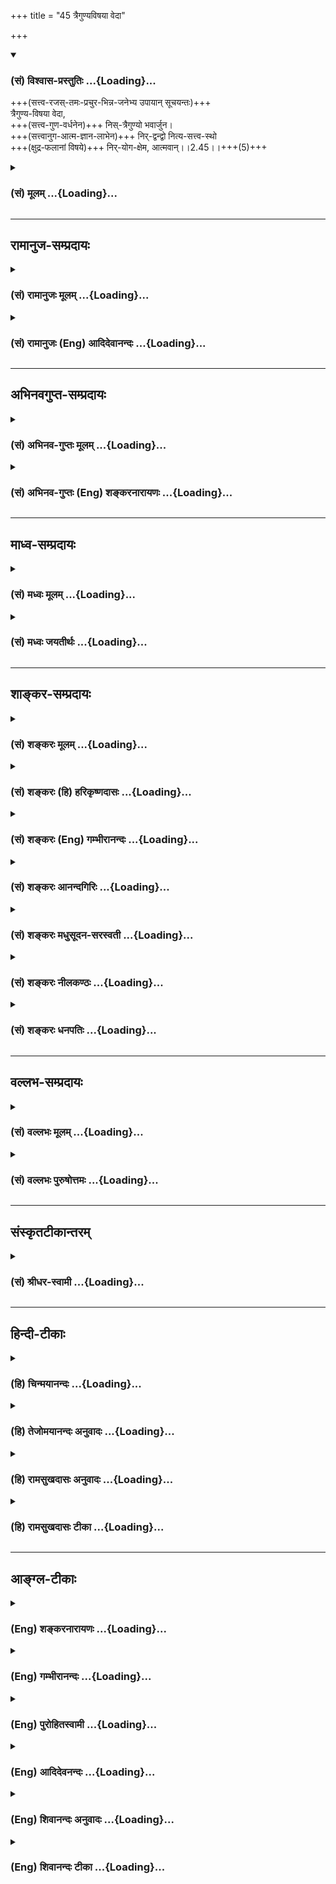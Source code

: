+++
title = "45 त्रैगुण्यविषया वेदा"

+++
<div class="js_include" newlevelforh1="3" title="(सं) विश्वास-प्रस्तुतिः" unfilled url="/purANam_vaiShNavam/mahAbhAratam/06-bhIShma-parva/03-bhagavad-gItA-parva/saMskRtam/vishvAsa-prastutiH/02_sAnkhya-yogaH_sarva-/45_traiguNyaviShayA_.md">
<details open><summary><h3>(सं) विश्वास-प्रस्तुतिः ...{Loading}...</h3></summary>

+++(सत्त्व-रजस्-तमः-प्रचुर-भिन्न-जनेभ्य उपायान् सूचयन्तः)+++  
त्रैगुण्य-विषया वेदा,  
+++(सत्त्व-गुण-वर्धनेन)+++ निस्-त्रैगुण्यो भवार्जुन।  
+++(सत्त्वानुग-आत्म-ज्ञान-लाभेन)+++ निर्-द्वन्द्वो नित्य-सत्त्व-स्थो  
+++(क्षुद्र-फलानां विषये)+++ निर्-योग-क्षेम, आत्मवान्।।2.45।।+++(5)+++
</details>
</div>
<div class="js_include collapsed" newlevelforh1="3" title="(सं) मूलम्" unfilled url="/purANam_vaiShNavam/mahAbhAratam/06-bhIShma-parva/03-bhagavad-gItA-parva/saMskRtam/mUlam/02_sAnkhya-yogaH_sarva-/45_traiguNyaviShayA_.md">
<details><summary><h3>(सं) मूलम् ...{Loading}...</h3></summary>

त्रैगुण्यविषया वेदा निस्त्रैगुण्यो भवार्जुन।  
निर्द्वन्द्वो नित्यसत्त्वस्थो निर्योगक्षेम आत्मवान्।।2.45।।
</details>
</div>


_________________
## रामानुज-सम्प्रदायः
<div class="js_include collapsed" newlevelforh1="3" title="(सं) रामानुजः मूलम्" unfilled url="/purANam_vaiShNavam/mahAbhAratam/06-bhIShma-parva/03-bhagavad-gItA-parva/saMskRtam/rAmAnujaH/mUlam/02_sAnkhya-yogaH_sarva-/45_traiguNyaviShayA_.md">
<details><summary><h3>(सं) रामानुजः मूलम् ...{Loading}...</h3></summary>

एवम् अत्यन्ताल्प-फलानि पुनर्-जन्म-प्रसवानि कर्माणि माता-पितृ-सहस्रेभ्यः अपि वत्सल-तरतया आत्मोपजीवने प्रवृत्ता वेदाः किमर्थं वदन्ति कथं वा वेदोदितानि त्याज्यतया उच्यन्ते इति अत्र आह -

।।2.45।। त्रयो गुणाः **त्रैगुण्यं** सत्त्व-रजस्-तमांसि, सत्त्व-रजस्-तमः-प्रचुराः पुरुषाः त्रैगुण्यशब्देन उच्यन्ते। तद्-**विषया वेदाः** तमः-प्रचुराणां रजः-प्रचुराणां सत्त्व-प्रचुराणां च वत्सल-तरतया एव हितम् अवबोधयन्ति वेदाः। यदि एषां स्व-गुणानुगुण्येन स्वर्गादि-साधनम् एव हितं न अवबोधयन्ति तदा एव ते रजस्-तमः-प्रचुरतया सात्त्विक-फल--मोक्ष-विमुखाः, स्वापेक्षित-फल-साधनम् अजानन्तः, काम-प्रावण्य-विवशा अनुपायेषु उपाय-भ्रान्त्या प्रविष्टाः प्रणष्टा भवेयुः। अतः **त्रैगुण्यविषया वेदाः**। 

त्वं तु **निस्त्रैगुण्यो** भव। इदानीं सत्त्व-प्रचुरः त्वं तद्-एव वर्धय। नान्योन्य-संकीर्ण-गुण-त्रय-प्रचुरो भव। न तत्-प्राचुर्यं वर्धय इत्यर्थः। **निर्-द्वन्द्वः** निर्गत-सकल-सांसारिक-स्वभावः। **नित्य-सत्त्वस्थः** गुण-द्वय-रहित-नित्य-प्रवृद्ध-सत्त्वस्थो भव।   कथम् इति चेत् **निर्-योगक्षेमः** आत्म-स्वरूप-तत्-प्राप्त्य्-उपाय-बहिर्-भूतानाम् अर्थानां **योगं**, प्राप्तानां च **क्षेमं** परिपालनं परित्यज्य **आत्मवान्** भव आत्म-स्वरूपान्वेषण-परो भव। अप्राप्तस्य प्राप्तिः **योगः** प्राप्तस्य परिरक्षणं **क्षेमः**। एवं वर्तमानस्य ते रजस्-तमः-प्रचुरता नश्यति। सत्त्वं च वर्धते। न च वेदोदितं सर्वं सर्वस्य उपादेयम्।   
</details>
</div>
<div class="js_include collapsed" newlevelforh1="3" title="(सं) रामानुजः (Eng) आदिदेवानन्दः" unfilled url="/purANam_vaiShNavam/mahAbhAratam/06-bhIShma-parva/03-bhagavad-gItA-parva/saMskRtam/rAmAnujaH/english/AdidevAnandaH/02_sAnkhya-yogaH_sarva-/45_traiguNyaviShayA_.md">
<details><summary><h3>(सं) रामानुजः (Eng) आदिदेवानन्दः ...{Loading}...</h3></summary>

2.45 The word Traigunya means the three Gunas - Sattva, Rajas and Tamas.
Here the term Traigunya denotes persons in whom Sattva, Rajas and Tamas
are in abundance. The Vedas in prescribing desire-oriented rituals
(Kamya-karmas) have such persons in view. Because of their great love,
the Vedas teach what is good to those in whom Tamas, Rajas and Sattva
preponderate. If the Vedas had not explained to these persons the means
for the attainment of heaven etc., according to the Gunas, then those
persons who are not interested in liberation owing to absence of Sattva
and preponderance of Rajas and Tamas in them, would get completely lost
amidst what should not be resorted to, without knowing the means for
attaining the results they desire. Hence the Vedas are concerned with
the Gunas. Be you free from the three Gunas. Try to acire Sattva in
abundance; increase that alone. The purport is: do not nurse the
preponderance of the three Gunas in their state of inter-mixture; do not
cultivate such preponderance. Be free from the pairs of opposites; be
free from all the characteristics of worldly life. Abide in pure Sattva;
be established in Sattva, in its state of purity without the admixture
of the other two Gunas. If it is estioned how that is possible, the
reply is as follows. Never care to acire things nor protect what has
been acired. While abandoning the acisition of what is not reired for
self-realisation, abandon also the conservation of such things already
acired. You can thus be established in self-control and thery become an
aspirant after the essentail nature of the self. 'Yoga' is acisition of
what has not been acired; 'Ksema' is preservation of things already
acired. Abandoning these is a must for an aspirant after the essential
nature of the self. If you conduct yourself in this way, the
preponderance of Rajas and Tamas will be annihilated, and pure Sattva
will develop. Besides, all that is taught in the Vedas is not fit to be
utilised by all.

</details>
</div>


_________________
## अभिनवगुप्त-सम्प्रदायः
<div class="js_include collapsed" newlevelforh1="3" title="(सं) अभिनव-गुप्तः मूलम्" unfilled url="/purANam_vaiShNavam/mahAbhAratam/06-bhIShma-parva/03-bhagavad-gItA-parva/saMskRtam/abhinava-guptaH/mUlam/02_sAnkhya-yogaH_sarva-/45_traiguNyaviShayA_.md">
<details><summary><h3>(सं) अभिनव-गुप्तः मूलम् ...{Loading}...</h3></summary>

।।2.46।। अत एव च त्रैगुण्येति। वेदास् त्रैगुण्येन करणेन +++(N कारणेन)+++ विशेषेण सिन्वन्ति बध्नन्ति +++(N बध्नन्तीति)+++ - न +++(N omit न तु)+++ तु स्वयं बन्धका - यस्मात् सुख-दुःख-मोह-बुद्ध्या कर्माणि वैदिकानि क्रियमाणानि बन्धकानि। अतः त्रैगुण्यं कामरूपं त्याज्यम्। यदि तु वेद-दूषण-परम् एतद् अभविष्यत् - प्रकृतं युद्ध-करणं व्यघटिष्यत, वेदाद् अन्यस्य स्व-धर्म-निश्चायकत्वाऽभावात्।+++(5)+++ येषां तु फलाभिलाषो विगलितः तेषां न वेदाः बन्धकाः।+++(5)+++
</details>
</div>
<div class="js_include collapsed" newlevelforh1="3" title="(सं) अभिनव-गुप्तः (Eng) शङ्करनारायणः" unfilled url="/purANam_vaiShNavam/mahAbhAratam/06-bhIShma-parva/03-bhagavad-gItA-parva/saMskRtam/abhinava-guptaH/english/shankaranArAyaNaH/02_sAnkhya-yogaH_sarva-/45_traiguNyaviShayA_.md">
<details><summary><h3>(सं) अभिनव-गुप्तः (Eng) शङ्करनारायणः ...{Loading}...</h3></summary>

2.45 Traigunya-etc. The Vedas bind very much \[only\] by means of the
three Strands and they do not bind on their own accord. For, the rituals
prescribed in the Vedas, create bondage if they are performed with an
intention of pleasure, or of (avoiding) pain, or with an illlusion of
attachment. Hence the traid of Strands in the form of desire (or in a
pleasing form) must be abandoned. If the present passage were intended
to condemn the Vedas, then the act of fighting the battle in estion
would be spoiled, because there is nothing other than the Vedas do not
bind those, from whom the desire for fruit has completely gone. Because
the Vedas alone are useful for proper knowledge in the case of those
persons \[free from the Strands\] hence \[the Lord\] says-

</details>
</div>


_________________
## माध्व-सम्प्रदायः
<div class="js_include collapsed" newlevelforh1="3" title="(सं) मध्वः मूलम्" unfilled url="/purANam_vaiShNavam/mahAbhAratam/06-bhIShma-parva/03-bhagavad-gItA-parva/saMskRtam/madhvaH/mUlam/02_sAnkhya-yogaH_sarva-/45_traiguNyaviShayA_.md">
<details><summary><h3>(सं) मध्वः मूलम् ...{Loading}...</h3></summary>

।।2.45।। तां योगबुद्धिमाह त्रैगुण्यविषया इत्यादिना। इतरदपोद्य वेदानां
परोक्षार्थत्वात्ति्रगुणसम्बन्धिस्वर्गादिप्रतीतितोऽर्थ इव भाति। परोक्षवादो
वेदोऽयं इति ह्युक्तम्। अतः प्रातीतिकेऽर्थे भ्रान्तिं मा
कुर्वित्यर्थः। वादो विषयकत्वं च मुखतोवचनं स्मृतम् इत्यभिधानात्। न तु
वेदपक्षो निषिध्यते। वेदे रामायणे चैव पुराणे भारते तथा। आदावन्ते च मध्ये च
विष्णुः सर्वत्र गीयते। सर्वे वेदा यत्पदम् कठो.2।15वेदोऽखिलो धर्ममूलं
स्मृतिशीले च तद्विदाम्। आचारश्चैव साधूनामात्मनो रुचि(नस्तुष्टि) रेव च
मनुः2।16वेदप्रणिहितो धर्मो ह्यधर्मस्तद्विपर्ययः। भाग.6।1।40 इति वेदानां
सर्वात्मना विष्णुपरत्वोक्तेस्तद्विहितस्य तद्विरुद्धस्य च
धर्माधर्मोक्तेश्च।  

</details>
</div>
<div class="js_include collapsed" newlevelforh1="3" title="(सं) मध्वः जयतीर्थः" unfilled url="/purANam_vaiShNavam/mahAbhAratam/06-bhIShma-parva/03-bhagavad-gItA-parva/saMskRtam/madhvaH/jayatIrthaH/02_sAnkhya-yogaH_sarva-/45_traiguNyaviShayA_.md">
<details><summary><h3>(सं) मध्वः जयतीर्थः ...{Loading}...</h3></summary>

।।2.45।। यथैषा चतुश्श्लोकी न प्रतिज्ञातं योगमाह तथात्रैगुण्य
इत्येतदपीतिप्रतीतिनिरासायाह **तामि**ति प्रतिज्ञाताम्।
आदिग्रहणेनाषष्ठसमाप्तेरिति सूचयति। सप्तमोपक्रमे पुनः प्रतिज्ञानात्।
तर्हि प्रतिज्ञानन्तरमेव कुतो नावोचदिति मन्दाशङ्कानिरासायोक्तं
**इतर**दिति। स्वोक्तौ निष्ठाभावे कारणमेवमपोद्येदानीं प्रतिज्ञातमाह।
अन्यथा तत्प्रबन्धेनास्यानवसरादिति भावः। अथवा वक्ष्यमाणानां वाक्यानां
द्वेधावृत्तिमनेनाचष्टे। कैश्चिद्वाक्यैरितरद्योगविरुद्धमपोद्य
कैश्चिद्योगमाहेति। यद्वाबहूनि मे व्यतीतानि 4।5 इत्यादि प्रासङ्गिकं
विहायान्यद्योगविषयं ज्ञातव्यमित्यर्थः। तथा च वक्ष्यतिसाधनं
प्राधान्येनोक्तम् इति। वेदास्त्रैगुण्यविषयाः त्वं तुनिस्त्रैगुण्यो भव
इत्यनेन वेदपरित्यागो विधीयते इत्यन्यथाप्रतीतिनिरासाय व्याचष्टे
**वेदानामि**ति। त्रिगुणसम्बन्धीत्यनेन तस्थेदमित्यर्थे तद्धितोऽयम्।
विचित्रा हि तद्धितगतिरिति वचनादिति सूचयति। सम्बन्धि कार्यम्। प्रतीतितः
आपाततः प्रतीतितः। अर्थः प्रतिपाद्यं प्रयोजनं च। वेदानां परोक्षार्थत्वं
कुतः इत्यत आह **परोक्षे**ति। यत एवं भवति अतः
प्राप्तिसद्भावात्प्रसक्तां भ्रान्तिं माकार्षीः। कथमेतदनेन लभ्यते इत्यत
आह **वाद** इति। वेदवादरता इत्यत्राप्येतदेव चाभिधानम्। प्रतीत
एवार्थोऽस्तु इत्यत आह **नत्वि**ति। पक्षः परमसिद्धान्तः। उत्तानार्थो
वेदो निषिध्यत एव। योगविरोधित्वादित्यतः पक्ष इत्युक्तम्। कुत इत्यत आह 
**वेद** इति। धर्ममूलं धर्मज्ञप्तेः कारणम्। तद्विदां वेदविदां मन्वादीनां
स्मृतिर्ग्रन्थः शीलं मनोगतिः आचारो  
  
धर्मबुद्ध्यानुष्ठानम् आत्मनो मनसो रुचिः। विकल्पविषये प्रणिहितो विहितः।
तद्विपर्ययः प्रतिषिद्धः विवक्षितयोगविरोधे हि वेदे सिद्धान्तो निषेध्यः
स्यात्। नचैवं प्रत्युत तदनुगुण एवेति भावः। धर्मशब्दोऽत्र
निवृत्तिधर्मपरः।  

</details>
</div>


_________________
## शाङ्कर-सम्प्रदायः
<div class="js_include collapsed" newlevelforh1="3" title="(सं) शङ्करः मूलम्" unfilled url="/purANam_vaiShNavam/mahAbhAratam/06-bhIShma-parva/03-bhagavad-gItA-parva/saMskRtam/shankaraH/mUlam/02_sAnkhya-yogaH_sarva-/45_traiguNyaviShayA_.md">
<details><summary><h3>(सं) शङ्करः मूलम् ...{Loading}...</h3></summary>



।।2.45।। **त्रैगुण्यविषयाः** त्रैगुण्यं संसारो विषयः प्रकाशयितव्यः येषां ते **वेदाः** त्रैगुण्यविषयाः। 

त्वं तु **निस्त्रैगुण्यो भव अर्जुन** निष्-कामो भव इत्यर्थः। 

**निर्द्वन्द्वः** सुख-दुःख-हेतू सप्रतिपक्षौ पदार्थौ द्वन्द्व-शब्द-वाच्यौ, ततः निर्गतः निर्द्वन्द्वो भव।

**नित्यसत्त्वस्थः** सदा सत्त्व-गुणाश्रितो भव। 

तथा **निर्योगक्षेमः** अनुपात्तस्य उपादानं योगः, उपात्तस्य रक्षणं क्षेमः, योग-क्षेम-प्रधानस्य श्रेयसि प्रवृत्तिर् दुष्करा इत्यतः- निर्-योग-क्षेमो भव।

**आत्मवान्** अप्रमत्तश् च भव। एष तव उपदेशः स्वधर्ममनुतिष्ठतः।।  


  

</details>
</div>
<div class="js_include collapsed" newlevelforh1="3" title="(सं) शङ्करः (हि) हरिकृष्णदासः" unfilled url="/purANam_vaiShNavam/mahAbhAratam/06-bhIShma-parva/03-bhagavad-gItA-parva/saMskRtam/shankaraH/hindI/harikRShNadAsaH/02_sAnkhya-yogaH_sarva-/45_traiguNyaviShayA_.md">
<details><summary><h3>(सं) शङ्करः (हि) हरिकृष्णदासः ...{Loading}...</h3></summary>

।।2.45।। जो इस प्रकार विवेकबुद्धिसे रहित हैं उन कामपरायण पुरुषोंके  
  
वेद त्रैगुण्यविषयक हैं अर्थात् तीनों गुणोंके कार्यरूप संसारको ही
प्रकाशित करनेवाले हैं। परंतु हे अर्जुन तू असंसारी हो निष्कामी हो।  
तथा निर्द्वन्द्व हो अर्थात् सुखदुःखके हेतु जो परस्पर विरोधी ( युग्म )
पदार्थ हैं उनका नाम द्वन्द्व है उनसे रहित हो और नित्य सत्त्वस्थ हो
अर्थात् सदा सत्त्वगुणके आश्रित हो।  
तथा निर्योगक्षेम हो। अप्राप्त वस्तुको प्राप्त करनेका नाम योग है और
प्राप्त वस्तुके रक्षणका नाम क्षेम है योगक्षेमको प्रधान माननेवालेकी
कल्याणमार्गमें प्रवृत्ति होनी अत्यन्त कठिन है अतः तू योगक्षेमको न
चाहनेवाला हो।  
तथा आत्मवान् हो अर्थात् ( आत्मविषयोंमें ) प्रमादरहित हो। तुझ
स्वधर्मानुष्ठानमें लगे हुएके लिये यह उपदेश है।  

</details>
</div>
<div class="js_include collapsed" newlevelforh1="3" title="(सं) शङ्करः (Eng) गम्भीरानन्दः" unfilled url="/purANam_vaiShNavam/mahAbhAratam/06-bhIShma-parva/03-bhagavad-gItA-parva/saMskRtam/shankaraH/english/gambhIrAnandaH/02_sAnkhya-yogaH_sarva-/45_traiguNyaviShayA_.md">
<details><summary><h3>(सं) शङ्करः (Eng) गम्भीरानन्दः ...{Loading}...</h3></summary>

2.45 To those who are thus devoid of discriminating wisdom, who indulge
in pleasure, \[Here Ast. adds 'yat phalam tad aha, what result accrues,
that the Lord states:'-Tr.\] O Arjuna, vedah, the Vedas;
traigunya-visayah, have the three alities as their object, have the
three gunas, \[Traigunya means the collection of the three alities, viz
sattva (purity), rajas (energy) and tamas (darkness); i.e. the
collection of virtuous, vicious and mixed activities, as also their
results. In this derivative sense traigunya means the worldly life.\]
i.e. the worldly life, as the object to be revealed. But you bhava,
become; nistraigunyah, free from the three alities, i.e. be free from
desires. \[There is a seeming conflict between the advices to be free
from the three alities and to be ever-poised in the ality of sattva.
Hence, the Commentator takes the phrase nistraigunya to mean niskama,
free from desires.\] (Be) nirdvandvah, free from the pairs of duality by
the word dvandva, duality, are meant the conflicting pairs \[Of heat and
cold, etc.\] which are the causes of happiness and sorrow; you become
free from them. \[From heat, cold, etc. That is, forbear them.\] You
become nitya-sattvasthah, ever-poised in the ality of sattva; (and) so
also niryoga-ksemah, without (desire for) acisition and protection. Yoga
means acisition of what one has not, and ksema means the protection of
what one has. For one who as 'acisition and protection' foremost in his
mind, it is difficult to seek Liberation. Hence, you be free from
acisition and protection. And also be atmavan, self-collected, vigilant.
This is the advice given to you while you are engaged in your own duty.
\[And not from the point of view of seeking Liberation.\]

</details>
</div>
<div class="js_include collapsed" newlevelforh1="3" title="(सं) शङ्करः आनन्दगिरिः" unfilled url="/purANam_vaiShNavam/mahAbhAratam/06-bhIShma-parva/03-bhagavad-gItA-parva/saMskRtam/shankaraH/AnandagiriH/02_sAnkhya-yogaH_sarva-/45_traiguNyaviShayA_.md">
<details><summary><h3>(सं) शङ्करः आनन्दगिरिः ...{Loading}...</h3></summary>

।।2.45।। अविवेकिनामपि वेदाभ्यासवतां विवेकबुद्धिरुदेष्यतीत्याशङ्क्याह **य
एवमिति।** तर्हि वेदार्थतया कामात्मता प्रशस्तेत्याशङ्क्याह
**निस्त्रैगुण्य इति।** भवेति पदं निर्द्वन्द्वादिविशेषणेष्वपि प्रत्येकं
संबध्यते। त्रयाणां सत्त्वादीनां गुणानां
पुण्यपापव्यामिश्रकर्मतत्फलसंबन्धलक्षणः समाहारस्त्रैगुण्यमित्यङ्गीकृत्य
व्याचष्टे **संसार इति।** वेदशब्देनात्र कर्मकाण्डमेव गृह्यते
तदभ्यासवतां तदर्थानुष्ठानद्वारा संसारध्रौव्यान्न विवेकावसरोऽस्तीत्यर्थः।
तर्हि संसारपरिवर्जनार्थं विवेकसिद्धये किं कर्तव्यमित्याशङ्क्याह  **त्वं
त्विति।** कथं निस्त्रैगुण्यो भवेति गुणत्रयराहित्यं विधीयते
नित्यसत्त्वस्थो भवेति वाक्यशेषविरोधादित्याशङ्क्याह **निष्काम**
**इति।** सप्रतिपक्षत्वं परस्परविरोधित्वं पदार्थौ शीतोष्णादिलक्षणौ।
निष्कामत्वे द्वन्द्वान्निर्गतत्वं शीतोष्णादिसहिष्णुत्वं हेतुमुक्त्वा
तत्रापि हेत्वपेक्षायां सदा सत्वगुणाश्रितत्वं हेतुमाह **नित्येति।**
योगक्षेमव्यापृतचेतसो रजस्तमोभ्यामसंस्पृष्टे सत्त्वमात्रे
समाश्रितत्वमशक्यमित्याशङ्क्याह **तथेति।** योगक्षेमयोर्जीवनहेतुतया
पुरुषार्थसाधनत्वान्निर्योगक्षेमो भवेति कुतो विधिरित्याशङ्क्याह 
**योगेति।** योगक्षेमप्रधानत्वं सर्वस्य स्वारसिकमिति ततो
निर्गमनमशक्यमित्याशङ्क्याह **आत्मवानिति।** अप्रमादो मनसो
विषयपारवश्यशून्यत्वम्। अथ यथोक्तोपदेशस्य मुमुक्षुविषयत्वादर्जुनस्य
मुमुक्षुत्वमिह विवक्षितमिति नेत्याह **एष इति।  
**

</details>
</div>
<div class="js_include collapsed" newlevelforh1="3" title="(सं) शङ्करः मधुसूदन-सरस्वती" unfilled url="/purANam_vaiShNavam/mahAbhAratam/06-bhIShma-parva/03-bhagavad-gItA-parva/saMskRtam/shankaraH/madhusUdana-sarasvatI/02_sAnkhya-yogaH_sarva-/45_traiguNyaviShayA_.md">
<details><summary><h3>(सं) शङ्करः मधुसूदन-सरस्वती ...{Loading}...</h3></summary>

।।2.45।। ननु सकामानां माभूदाशयदोषाद्व्यवसायात्मिका बुद्धिः निष्कामानां तु
व्यवसायात्मकबुद्ध्या कर्म कुर्वतां  
  
कर्मस्वाभाव्यात्स्वर्गादिफलप्राप्तौ ज्ञानप्रतिबन्धः समान इत्याशङ्क्याह
त्रयाणां गुणानां कर्म त्रैगुण्यं काममूलः संसारः स एव प्रकाश्यत्वेन विषयो
येषां तादृशा वेदाः कर्मकाण्डात्मकाः यो यत्फलकामस्तस्यैव तत्फलं
बोधयन्तीत्यर्थः। नहि सर्वेभ्यः कोमेभ्यो दर्शपूर्णमासाविति विनियोगेऽपि
सकृदनुष्ठानात्सर्वफलप्राप्तिर्भवति तत्तत्कामनाविरहात्
यत्फलकामनयानुतिष्ठिति तदेव फलं तस्मिन्प्रयोग इति स्थितं
योगसिद्ध्यधिकरणे। यस्मादेवं कामनाविरहे फलविरहः तस्मात्त्वं
निस्त्रैगुण्यो निष्कामो भव हे अर्जुन। एतेन कर्मस्वाभाव्यात्संसारो
निरस्तः। ननु शीतोष्णादिद्वन्द्वप्रतीकाराय वस्त्राद्यपेक्षणात्कुतो
निष्कामत्वमत आह निर्द्वन्द्वः। सर्वत्र भवेति संबध्यते।
मात्रास्पर्शास्त्वित्युक्तन्यायेन शीतोष्णादिद्वन्द्वसहिष्णुर्भव। असह्यं
दुःखं कथं वा  
  
सोढव्यमित्यपेक्षायामाह नित्यसत्त्वस्थः नित्यमचञ्चलं यत्सत्त्वं
धैर्यापरर्यायं तस्मिंस्तिष्ठतीति तथा। रजस्तमोभ्यामभिभूतसत्त्वो हि
शोतोष्णादिपीडया मरिष्यामीति मन्वानो धर्माद्विमुखो भवति त्वं तु रजस्तमसी
अभिभूय सत्त्वमात्रालम्बनो भव। ननु शीतोष्णादिसहनेऽपि
क्षुत्पिपासादिप्रतीकारार्थं किंचिदनुपात्तमुपादेयमुपात्तं च रक्षणीयमिति
तदर्थं यत्ने क्रियमाणे कुतः  
  
सत्त्वस्थत्वमित्यत आह निर्योगक्षेमः। अलब्धलाभो योगः लब्धपरिरक्षणं
क्षेमस्तद्रहितो भव। चित्तविक्षेपकारिपरिग्रहरहितो भवेत्यर्थः। नचैवं
चिन्ता कर्तव्या कथमेवं सति जीविष्यामिति। यतः सर्वान्तर्यामी परमेश्वर एव
तव योगक्षेमादि  
  
निर्वाहयिष्यतीत्याह आत्मवान् आत्मा परमात्मा ध्येयत्वेन
योगक्षेमादिनिर्वाहकत्वेन च वर्तते यस्य स आत्मवान्।  
  
सर्वकामनापरित्यागेन परमेश्वरमाराधयतो मम सएव देहयात्रामात्रमपेक्षितं
संपादयिष्यतीति निश्चित्य निश्चिन्तो भवेत्यर्थः। आत्मवानप्रमत्तो भवेति
वा।  

</details>
</div>
<div class="js_include collapsed" newlevelforh1="3" title="(सं) शङ्करः नीलकण्ठः" unfilled url="/purANam_vaiShNavam/mahAbhAratam/06-bhIShma-parva/03-bhagavad-gItA-parva/saMskRtam/shankaraH/nIlakaNThaH/02_sAnkhya-yogaH_sarva-/45_traiguNyaviShayA_.md">
<details><summary><h3>(सं) शङ्करः नीलकण्ठः ...{Loading}...</h3></summary>

।।2.45।। कस्य तर्हि समाधौ बुद्धिर्भवतीत्यत आह **त्रैगुण्येति।**
त्रैगुण्यं गुणत्रयकार्यमूर्ध्वमध्याधोगतिरूपं संसरणं तदेव प्रकाश्यत्वेन
विषयो येषां तादृशाः कर्मकाण्डपरा वेदाः। त्वं तु निस्त्रैगुण्यो भव।
ऊर्ध्वगतावपि विरक्तो भवेत्यर्थः। वक्ष्यति च तत्तद्गुणप्रधानं
गतित्रयंऊर्ध्वं गच्छन्ति सत्वस्था इति। दिव्येभ्योऽपि विषयेभ्यो विरक्तः
समाधावधिक्रियत इति भावः। किं लक्षणोऽसौ निस्त्रैगुण्य इत्यत आह
**निर्द्वन्द्व इति।** सुखदुःखे मानापमानौ शत्रुमित्रे शीतोष्णे
इत्यादीनि द्वन्द्वानि सप्रतिपक्षपदार्थरूपाणि तेभ्यो निर्गतो
निर्द्वन्द्वः। सर्वत्र समबुद्धिरित्यर्थः। ननु बाधमानमुष्णादिकं कथं
शीतादिवत्क्षन्तुं शक्यमत आह **नित्यसत्त्वस्थ इति।** नित्यं सर्वदा
सत्त्वं धैर्यं सत्वगुणो वा तदाश्रितो भूत्वा। धीरो हि सर्वं सोढुं शक्तः
सात्विको वा प्रारब्धकर्मोपस्थापितमिदं दुःखमपरिहार्यं किमु तप्ततयेति
जानन् सर्वं सोढुं शक्नोत्येव। नन्वत्यन्तदुःसहं क्षुधादिदुःखं कथं
निस्त्रैगुण्येन सर्वथा प्रवृत्तिशून्येन सोढुं शक्यमत आह **निर्योगक्षेम
इति।** अप्राप्तस्य प्राप्तिर्योगः। प्राप्तस्य संरक्षणं क्षेमः।
एतद्वयमपि प्रारब्धकर्माधीनमिति ततोऽपि निर्गत इत्यर्थः। तत्र हेतुः यत
आत्मवाञ्जितचित्तः। सहि सर्वास्वप्यापत्स्वनाकुलो नित्यतृप्ततया
निरुद्यमश्च भवतीति त्वमप्येतादृशो निस्त्रैगुण्यो भवेत्यर्थः।  

</details>
</div>
<div class="js_include collapsed" newlevelforh1="3" title="(सं) शङ्करः धनपतिः" unfilled url="/purANam_vaiShNavam/mahAbhAratam/06-bhIShma-parva/03-bhagavad-gItA-parva/saMskRtam/shankaraH/dhanapatiH/02_sAnkhya-yogaH_sarva-/45_traiguNyaviShayA_.md">
<details><summary><h3>(सं) शङ्करः धनपतिः ...{Loading}...</h3></summary>

।।2.45।। वेदवादरतानां वेदोक्तत्रिगुणात्मकसंसार एव फलमित्याशयेनाह
**त्रैगुण्येति।** त्रैगुण्यं संसारो विषयः प्रतिपाद्यो येषां
कर्मकाण्डपराणां वेदानां तर्हि मया कथं भाव्यमित्याकाङ्क्षयामाह
निस्त्रैगुण्य इति। निस्त्रैगुण्यो निष्कामो भव। हे अर्जुनेति
संबोधयन्स्वनाम सार्थक कर्तुमर्हसीति ध्वनयति। निस्त्रैगुण्यभवने उपायमाह
**निर्द्वन्द्व इति।** सुखदुःखहेतु प्रतिपक्षपदार्थो द्वन्द्वशब्दावाच्यौ
तस्माद्रहितो भव। तत्रोपायमाह **नित्येति।** नित्यं सत्त्वे स्थितो भव।
तत्राप्युपायमाह निर्योगेति। अनुपात्तस्योपादानं योगः उपात्तस्य रक्षणं
क्षेमः ताभ्यां निर्गतः रजोगुणरहितो भव। आत्मवानप्रमत्तः।
तमोगुणाद्विनिर्गतो भवेत्यर्थः।  

</details>
</div>


_________________
## वल्लभ-सम्प्रदायः
<div class="js_include collapsed" newlevelforh1="3" title="(सं) वल्लभः मूलम्" unfilled url="/purANam_vaiShNavam/mahAbhAratam/06-bhIShma-parva/03-bhagavad-gItA-parva/saMskRtam/vallabhaH/mUlam/02_sAnkhya-yogaH_sarva-/45_traiguNyaviShayA_.md">
<details><summary><h3>(सं) वल्लभः मूलम् ...{Loading}...</h3></summary>

।।2.45।। स्वयमेव वेदतात्पर्यमाह भगवान् त्रैगुण्यविषया वेदा इति। यत एवं
कामात्मनां त्रैगुण्याधिकारिणां त्रैगुण्यफलविषया वेदास्त्रिकाण्डविषया अपि
अतस्त्वं वेदादिमूलानिस्त्रिगुणतत्त्वाश्रितो भव।
त्रिगुणमाश्रितस्त्रैगुण्यस्तद्भिन्नो निस्त्रैगुण्यः। निस्त्रिगुणं
मामाश्रितो भवेति गूढाभिप्रायः। तल्लिङ्गमाह निर्द्वन्द्व
इत्यादि। त्रिदुःखसहनं धैर्यं इति नित्यं सत्वे धैर्ये स्थितःसत्त्वैकमनसो
वृत्तिः इति वाक्यान्नित्यसत्त्वरूपभगवन्निष्ठो भवेति गूढाभिसन्धिः।
स्वबलेन कृतमप्राप्तसम्पादनं योगः। प्राप्तपरिपालनं क्षेमः। योगश्च
क्षेमश्च योगक्षेमौ तद्रहित इति योगानुरोधेनोक्तम्। वस्तुतस्तु
सत्त्वैकमनसो भगवदीयस्य भक्तियोगानुसारेण भगवदधीनयोगक्षेमवत्त्वं सूच्यते
निर्योगक्षेमशब्देन। एवमेवाग्रे वक्ष्यति। तेषां नित्याभियुक्तानां
योगक्षेमं वहाम्यहम् 9।22 इति। आत्मना मनो विद्यते यस्य वश इति तथा।  

</details>
</div>
<div class="js_include collapsed" newlevelforh1="3" title="(सं) वल्लभः पुरुषोत्तमः" unfilled url="/purANam_vaiShNavam/mahAbhAratam/06-bhIShma-parva/03-bhagavad-gItA-parva/saMskRtam/vallabhaH/puruShottamaH/02_sAnkhya-yogaH_sarva-/45_traiguNyaviShayA_.md">
<details><summary><h3>(सं) वल्लभः पुरुषोत्तमः ...{Loading}...</h3></summary>

  
  
।।2.45।। ननु ते त्वज्ञाः वेदोक्तविषये प्रवर्तन्ते परं स्वर्गादीनां
फलाभावे वेदः कथं बोधयति इत्याशङ्क्याह त्रैगुण्यविषया वेदा इति।
त्रैगुण्याः त्रिगुणसृष्टौ सृष्टा ये जीवास्तद्विषयास्तदर्थं
स्वर्गादिफलककर्मबोधका वेदाः। न तु
गुणातीतसाक्षाद्भगवत्क्रीडौपयिकभगवदीयसृष्ट्यन्तर्गतभगवद्भक्तविषया
इत्यर्थः। भगवल्लीलासृष्टिस्तु निर्गुणा अत एवअन्यैव काचित्सा
सृष्टिर्विधातुर्व्यतिरेकिणी इत्यादि श्रीवराहवचनम्।
गुणातीतपुरुषोत्तमस्वरूपं तु वेदाद्यविषयमेव। अत एव श्रुतिराह नेति नेति
बृ.उ.2।3।6 यतो वाचो निवर्त्तन्ते तै.उ.2।4।12।9।1 इत्यादि।
यस्माद्वेदास्त्रिगुणविषयास्तस्मात् त्वं निस्त्रैगुण्यो भक्तो भवेत्यर्थः।
निस्त्रिगुणस्य भावुको भवेति भावः। यद्वा वेदास्त्रैगुण्यविषयाः
त्रिगुणात्मकस्वरूपफलप्रतिपादकाः न तु साक्षाद्भगवत्सम्बन्धप्रतिपादकाः।
अतस्तथा बोधयन्तीत्यर्थः। ननु वेदास्त्रिगुणविषयाश्चेत्तदाऽस्माकमज्ञानानां
का गतिरित्याशङ्क्याह निस्त्रैगुण्य इति। गुणातीतमद्धर्मैकपरो भवेति भावः।
केन साधनेन तथात्वं भवेत् इत्याशङ्कायामाह निर्द्वन्द्व इति। निर्गतानि
द्वन्द्वानि सुखदुःखाहम्ममेत्यादीनि तद्रहितो भव। सर्वं त्यक्त्वा भक्तिपरो
भव। तथा त्वमपि कथं इत्याकाङ्क्षायामाह नित्यसत्त्वस्थ इति। नित्यं सत्त्वं
यस्मात्तस्मिन् गुणातीते स्थितो भव। किञ्च निर्योगक्षेम इति।
साधनासाध्यपरमाप्तवस्त्वभिलाषो योगः स्वेच्छाप्राप्तवस्तुन्याप्तज्ञानेन
स्वीकारो क्षेमस्तद्रहित आत्मवान् आत्मज्ञानवान् भवेत्यर्थः।  
  
  
  

</details>
</div>


_________________
## संस्कृतटीकान्तरम्
<div class="js_include collapsed" newlevelforh1="3" title="(सं) श्रीधर-स्वामी" unfilled url="/purANam_vaiShNavam/mahAbhAratam/06-bhIShma-parva/03-bhagavad-gItA-parva/saMskRtam/shrIdhara-svAmI/02_sAnkhya-yogaH_sarva-/45_traiguNyaviShayA_.md">
<details><summary><h3>(सं) श्रीधर-स्वामी ...{Loading}...</h3></summary>

।।2.45।। ननु च यदि स्वर्गादिकं परमं फलं न भवति तर्हि किमिति
वेदैस्तत्साधनतया कर्माणि विधीयन्ते तत्राह **त्रैगुण्यविषया इति।**
त्रिगुणात्मकाः सकामा येऽधिकारिणस्तद्विषयास्तेषां कर्मफलसंबन्धप्रतिपादका
वेदाः। त्वं तु निस्त्रैगुण्यो निष्कामो भव। तत्रोपायमाह। निर्द्वन्द्वः
सुखदुःखशीतोष्णादियुगुलानि द्वन्द्वानि तद्रहितो भव। तानि सहस्वेत्यर्थः।
कथमित्यत्राह। नित्यसत्त्वस्थः सन्। धैर्यमवलम्ब्येत्यर्थः। तथा
निर्योगक्षेमः। अप्राप्तस्वीकारो योगः प्राप्तपरिपालनं क्षेमं तद्रहितः।
आत्मवानप्रमत्तः। नहि द्वन्द्वाकुलस्य योगक्षेमव्यापृतस्य च
प्रमादिनस्त्रैगुण्यातिक्रमः संभवतीति।  

</details>
</div>


_________________
## हिन्दी-टीकाः
<div class="js_include collapsed" newlevelforh1="3" title="(हि) चिन्मयानन्दः" unfilled url="/purANam_vaiShNavam/mahAbhAratam/06-bhIShma-parva/03-bhagavad-gItA-parva/hindI/chinmayAnandaH/02_sAnkhya-yogaH_sarva-/45_traiguNyaviShayA_.md">
<details><summary><h3>(हि) चिन्मयानन्दः ...{Loading}...</h3></summary>

।।2.45।। विभिन्न अनुपातों में सत्त्व रज और तम इन तीन गुणों के संयोग से
प्राणियों का निर्माण हुआ है। अन्तकरण (मन और बुद्धि) इन तीन गुणों का ही
कार्य है। तीन गुणों के परे जाने का अर्थ है मन के परे जाना। तांबा जस्ता
और टिन से निर्मित किसी मिश्र धातु का पात्र बना हो और यदि उसमें से इन
तीनों धातुओं को विलग करने के लिये कहा जाय तो उसका अर्थ उस पात्र को ही
नष्ट करना होगा। उपनिषद् साधक को मन के परे जाने का उपदेश देते हैं जिससे
साधक को आत्मस्वरूप से ईश्वर का परिचय होगा। उपनिषदों के इस स्पष्ट उपदेश
को यथार्थ में नहीं समझने के कारण अनेक हिन्दू लोग अपने धर्म से अलग हो गये
और इसलिये गीता में पुनर्जागरण का आवाहन किया गया। औपनिषदिक अर्थ को ही
यहां दूसरे शब्दों में कहा अर्जुन तुम त्रिगुणातीत बनो।  
यदि कोई चिकित्सक किसी रोगी के लिये ऐसी औषधि लिख देता है जो विश्व में
कहीं भी उपलब्ध न हो तो उस चिकित्सक का लिखा हुआ उपचार व्यर्थ है। इसी
प्रकार आत्मसाक्षात्कार के लिये त्रिगुणों के परे जाने का उपदेश भले ही
श्रेष्ठ हो परन्तु कौन सी साधना के अभ्यास से उसे सम्पादित किया जाय इसका
स्पष्टीकरण यदि नहीं किया गया है तो वह उपदेश निरर्थक है। ज्ञान क्रिया और
निष्क्रियता ये क्रमश सत्त्व रज और तमोगुण के लक्षण हैं।  
इस श्लोक की दूसरी पंक्ति में त्रिगुणों के ऊपर उठकर असीम आनन्द में स्थित
होने की साधना बतायी गयी है। पूर्व उपदिष्ट समत्व भाव का ही उपदेश यहाँ
दूसरे शब्दों में किया गया है।  
परस्पर भिन्न एवं विपरीत लक्षणों वाले सुखदुख शीतउष्ण लाभहानि इत्यादि जीवन
के द्वन्द्वात्मक अनुभव हैं। इन सब में समभाव में रहने का अर्थ ही
निर्द्वन्द्व होना है इनसे मुक्त होना है। यही उपदेश श्रीकृष्ण अर्जुन को
दे रहे हैं। नित्यसत्त्वस्थ तीनों गुणों में सत्व गुण सूक्ष्मतम एवं स्वभाव
से शुद्ध है तथापि शोकात्मक रजोगुण और मोहात्मक तमोगुण के सम्बन्ध से उसमें
अशुद्धि भी आ जाती है। मोह का अर्थ है वस्तु को यथार्थ रूप में न पहचानना
(आवरण)। जिसके कारण वस्तु का अनुभव किसी अन्य रूप मे ही होता है जिसे
विक्षेप कहते हैं और जिसका परिणाम हैशोक। अत सत्वगुण में स्थित होने का
अर्थ विवेकजनित शान्ति में स्थित होना है। सत्त्वस्थ बनने के लिए सतत् सजग
प्रयत्न की अपेक्षा है। निर्योगक्षेमयहाँ योग का अर्थ है अप्राप्त वस्तु को
प्राप्त करना और प्राप्त वस्तु के रक्षण का नाम हैक्षेम। मनुष्य के सभी
प्रयत्न योग और क्षेम के लिये होते हैं। अत इन दो शब्दों में विश्व के सभी
प्राणियों के कर्म समाविष्ट हैं। दूसरे शब्दों में कहा जा सकता है कि
अहंकार और स्वार्थ से प्रेरित कर्मों का निर्देश योग और क्षेम के द्वारा
किया गया है। मनुष्य की चिन्ताओं और विक्षेपों का कारण भी ये दो ही हैं।
निर्योगक्षेम बनने का अर्थ है इन दोनों को त्याग देना जिससे चिन्ताओं से
मुक्ति तत्काल ही मिलती हैं।  
निर्द्वन्द और निर्योगक्षेम बनने का उपदेश देना सरल है किन्तु साधक के लिये
तत्त्वज्ञान का उपयोग तभी है जब इस ज्ञान को जीवन में उतारने की व्यावहारिक
विधि का भी उपदेश दिया गया हो। इस श्लोक में ऐसी विधि का निर्देश आत्मवान
भव इन शब्दों में किया गया है। द्वन्द्वों तथा योगक्षेम के कारण उत्पन्न
दुख और पीड़ा केवल तभी सताते हैं जब हमारा तादात्म्य शरीर मन और बुद्धि के
साथ होकर अहंकार और स्वार्थ की अधिकता होती है।  
इन अनात्म उपाधियों के साथ विद्यमान तादात्म्य को छोड़कर इनसे भिन्न अपने
शुद्ध चैतन्य स्वरूप के प्रति सतत जागरूक रहने का अभ्यास ही आत्मवान
अर्थात् आत्मस्वरूप में स्थित होने का उपाय है। इसकी सिद्धि होने पर अहंकार
नष्ट हो जाता है और वह साधक त्रिगुणों के परे आत्मा में स्थित हो जाता है।
ऐसे सिद्ध पुरुष को वेदों का कोई प्रयोजन नहीं रह जाता। वास्तव में ज्ञानी
पुरुष के होने के कारण वेदवाक्यों का प्रामाण्य सिद्ध होता है।  
यदि वैदिक यज्ञों के फलों की कामना त्यागनी चाहिये तो उनका अनुष्ठान किस
लिये करें इसका उत्तर है  

</details>
</div>
<div class="js_include collapsed" newlevelforh1="3" title="(हि) तेजोमयानन्दः अनुवादः" unfilled url="/purANam_vaiShNavam/mahAbhAratam/06-bhIShma-parva/03-bhagavad-gItA-parva/hindI/tejomayAnandaH/anuvAdaH/02_sAnkhya-yogaH_sarva-/45_traiguNyaviShayA_.md">
<details><summary><h3>(हि) तेजोमयानन्दः अनुवादः ...{Loading}...</h3></summary>

।।2.45।। हे अर्जुन वेदों का विषय तीन गुणों से सम्बन्धित (संसार से) है
तुम त्रिगुणातीत; निर्द्वन्द्व; नित्य सत्त्व (शुद्धता) में स्थित;
योगक्षेम से रहित और आत्मवान् बनो।।  
  

</details>
</div>
<div class="js_include collapsed" newlevelforh1="3" title="(हि) रामसुखदासः अनुवादः" unfilled url="/purANam_vaiShNavam/mahAbhAratam/06-bhIShma-parva/03-bhagavad-gItA-parva/hindI/rAmasukhadAsaH/anuvAdaH/02_sAnkhya-yogaH_sarva-/45_traiguNyaviShayA_.md">
<details><summary><h3>(हि) रामसुखदासः अनुवादः ...{Loading}...</h3></summary>

।।2.45।। वेद तीनों गुणोंके कार्यका ही वर्णन करनेवाले हैं; हे अर्जुन! तू
तीनों गुणोंसे रहित हो जा, निर्द्वन्द्व हो जा, निरन्तर नित्य वस्तु
परमात्मा में स्थित हो जा, योगक्षेमकी चाहना भी मत रख और परमात्मपरायण हो
जा।

</details>
</div>
<div class="js_include collapsed" newlevelforh1="3" title="(हि) रामसुखदासः टीका" unfilled url="/purANam_vaiShNavam/mahAbhAratam/06-bhIShma-parva/03-bhagavad-gItA-parva/hindI/rAmasukhadAsaH/TIkA/02_sAnkhya-yogaH_sarva-/45_traiguNyaviShayA_.md">
<details><summary><h3>(हि) रामसुखदासः टीका ...{Loading}...</h3></summary>

2.45।।***व्याख्या--*****'त्रैगुण्यविषया वेदाः'--**यहाँ वेदोंसे
तात्पर्य वेदोंके उस अंशसे है, जिसमें तीनों गुणोंका और तीनों गुणोँके
कार्य स्वर्गादि भोग-भूमियोंका वर्णन है।  
यहाँ उपर्युक्त पदोंका तात्पर्य वेदोंकी निन्दामें नहीं है, प्रत्युत
निष्कामभावकी महिमामें है। जैसे हीरेके वर्णनके साथ-साथ काँचका वर्णन किया
जाय तो उसका तात्पर्य काँचकी निन्दा करनेमें नहीं है, प्रत्युत हीरेकी
महिमा बतानेमें है। ऐसे ही यहाँ निष्कामभावकी महिमा बतानेके लिये ही
वेदोंके सकामभावका वर्णन आया है, निन्दाके लिये नहीं। वेद केवल तीनों
गुणोंका कार्य संसारका ही वर्णन करनेवाले हैं, ऐसी बात भी नहीं है।
वेदोंमें परमात्मा और उनकी प्राप्तिके साधनोंका भी वर्णन हुआ है।  
**'निस्त्रैगुण्यो भवार्जुन'--**हे अर्जुन! तू तीनों गुणोंके कार्यरूप
संसारकी इच्छाका त्याग करके असंसारी बन जा अर्थात् संसारसे ऊँचा उठ जा।  
  
**'निर्द्वन्द्वः'--**संसारसे ऊँचा उठनेके लिये राग-द्वेष आदि
द्वन्द्वोंसे रहित होनेकी बड़ी भारी आवश्यकता है; क्योंकि ये ही वास्तवमें
मनुष्यके शत्रु हैं अर्थात् उसको संसारमें फँसानेवाले हैं (गीता 3।34)
**(टिप्पणी प₀ 81)**। इसलिये तू सम्पूर्ण द्वन्द्वोंसे रहित हो जा।

</details>
</div>


_________________
## आङ्ग्ल-टीकाः
<div class="js_include collapsed" newlevelforh1="3" title="(Eng) शङ्करनारायणः" unfilled url="/purANam_vaiShNavam/mahAbhAratam/06-bhIShma-parva/03-bhagavad-gItA-parva/english/shankaranArAyaNaH/02_sAnkhya-yogaH_sarva-/45_traiguNyaviShayA_.md">
<details><summary><h3>(Eng) शङ्करनारायणः ...{Loading}...</h3></summary>

2.45. The Vedas bind by means of the three Strands. \[Hence\] O Arjuna,
you must be free from the three Strands, free from the pairs \[of
opposites\]; be established in this eternal Being; be free from \[the
idea of\] acisition and preservation; and be possessed of the Self.

</details>
</div>
<div class="js_include collapsed" newlevelforh1="3" title="(Eng) गम्भीरानन्दः" unfilled url="/purANam_vaiShNavam/mahAbhAratam/06-bhIShma-parva/03-bhagavad-gItA-parva/english/gambhIrAnandaH/02_sAnkhya-yogaH_sarva-/45_traiguNyaviShayA_.md">
<details><summary><h3>(Eng) गम्भीरानन्दः ...{Loading}...</h3></summary>

2.45 O Arjuna, the Vedas \[Meaning only the portion dealing with rites
and duties (karma-kanda).\] have the three alities as their object. You
become free from worldliness, free from the pairs of duality,
ever-poised in the ality of sattva, without (desire for) acisition and
protection, and self-collected.

</details>
</div>
<div class="js_include collapsed" newlevelforh1="3" title="(Eng) पुरोहितस्वामी" unfilled url="/purANam_vaiShNavam/mahAbhAratam/06-bhIShma-parva/03-bhagavad-gItA-parva/english/purohitasvAmI/02_sAnkhya-yogaH_sarva-/45_traiguNyaviShayA_.md">
<details><summary><h3>(Eng) पुरोहितस्वामी ...{Loading}...</h3></summary>

2.45 The Vedic Scriptures tell of the three constituents of life - the
Qualities. Rise above all of them, O Arjuna, above all the pairs of
opposing sensations; be steady in truth, free from worldly anxieties and
centered in the Self.

</details>
</div>
<div class="js_include collapsed" newlevelforh1="3" title="(Eng) आदिदेवनन्दः" unfilled url="/purANam_vaiShNavam/mahAbhAratam/06-bhIShma-parva/03-bhagavad-gItA-parva/english/AdidevanandaH/02_sAnkhya-yogaH_sarva-/45_traiguNyaviShayA_.md">
<details><summary><h3>(Eng) आदिदेवनन्दः ...{Loading}...</h3></summary>

2.45 The Vedas have the three Gunas for their sphere, O Arjuna. You must
be free from the three Gunas and be free from the pairs of opposites.
Abide in pure Sattva; never care to acire things and to protect what has
been acired, but be established in the self.

</details>
</div>
<div class="js_include collapsed" newlevelforh1="3" title="(Eng) शिवानन्दः अनुवादः" unfilled url="/purANam_vaiShNavam/mahAbhAratam/06-bhIShma-parva/03-bhagavad-gItA-parva/english/shivAnandaH/anuvAdaH/02_sAnkhya-yogaH_sarva-/45_traiguNyaviShayA_.md">
<details><summary><h3>(Eng) शिवानन्दः अनुवादः ...{Loading}...</h3></summary>

2.45 The Vedas deal with the three attributes (of Nature); be thou above
these three attributes. O Arjuna, free yourself from the pairs of
opposites, and ever remain in the ality of Sattva (goodness), freed from
(the thought of) acisition and preservation, and be established in the
Self.

</details>
</div>
<div class="js_include collapsed" newlevelforh1="3" title="(Eng) शिवानन्दः टीका" unfilled url="/purANam_vaiShNavam/mahAbhAratam/06-bhIShma-parva/03-bhagavad-gItA-parva/english/shivAnandaH/TIkA/02_sAnkhya-yogaH_sarva-/45_traiguNyaviShayA_.md">
<details><summary><h3>(Eng) शिवानन्दः टीका ...{Loading}...</h3></summary>

2.45 त्रैगुण्यविषयाः deal with the three attributes; वेदाः the Vedas;
निस्त्रैगुण्यः without these three attributes; भव be; अर्जुन O Arjuna
निर्द्वन्द्वः free from the pairs of opposites; नित्यसत्त्वस्थः ever
remaining in the Sattva (goodness); निर्योगक्षेमः free from (the thought
of) acisition and preservation; आत्मवान् established in the
Self.Commentary Guna means attribute or ality. It is substance as well
as ality. Nature (Prakriti) is made up of three Gunas; viz.; Sattva
(purity; light or harmony); Rajas (passion or motion) and Tamas
(darkness or inertia). The pairs of opposites are heat and cold;
pleasure and pain; gain and loss; victory and defeat; honour and
dishonour; praise and censure. He who is anxious about new acuqisitions
or about the preservation of his old possessions cannot have peace of
mind. He is ever restless. He cannot concentrate or meditate on the
Self. He cannot practise virtue. Therefore; Lord Krishna advises Arjuna
that he should be free from the thought of acisition and preservation of
things. (Cf.IX.20;21).

</details>
</div>
